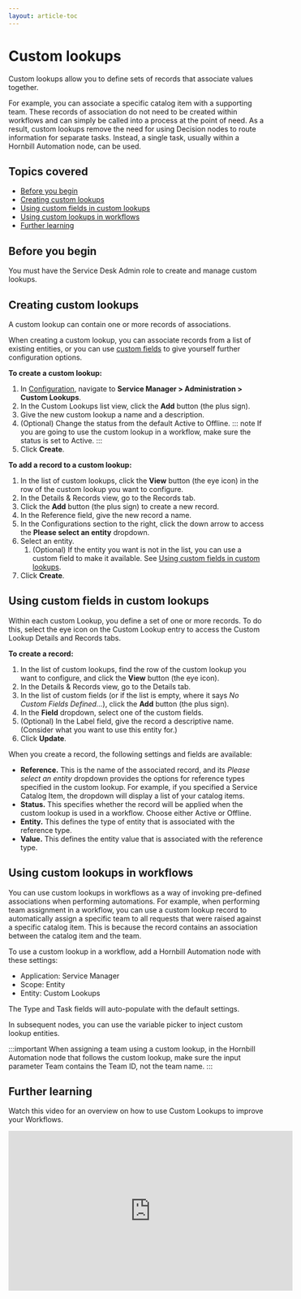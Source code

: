 ```yaml
---
layout: article-toc
---
```

# Custom lookups
Custom lookups allow you to define sets of records that associate values together.  

For example, you can associate a specific catalog item with a supporting team. These records of association do not need to be created within workflows and can simply be called into a process at the point of need. As a result, custom lookups remove the need for using Decision nodes to route information for separate tasks. Instead, a single task, usually within a Hornbill Automation node, can be used.

## Topics covered
* [Before you begin](/servicemanager-config/administration/custom-lookups#before-you-begin)
* [Creating custom lookups](/servicemanager-config/administration/custom-lookups#creating-custom-lookups)
* [Using custom fields in custom lookups](/servicemanager-config/administration/custom-lookups#using-custom-fields-in-custom-lookups)
* [Using custom lookups in workflows](/servicemanager-config/administration/custom-lookups#using-custom-lookups-in-workflows)
* [Further learning](/servicemanager-config/administration/custom-lookups#further-learning)

## Before you begin
You must have the Service Desk Admin role to create and manage custom lookups.

## Creating custom lookups 
A custom lookup can contain one or more records of associations.

When creating a custom lookup, you can associate records from a list of existing entities, or you can use [custom fields](/servicemanager-config/administration/custom-lookups#using-custom-fields-in-custom-lookups) to give yourself further configuration options.

**To create a custom lookup:**
1. In [Configuration](/esp-config/getting-started/using-configuration), navigate to **Service Manager > Administration > Custom Lookups**.
1. In the Custom Lookups list view, click the **Add** button (the plus sign).
1. Give the new custom lookup a name and a description.
1. (Optional) Change the status from the default Active to Offline.
    ::: note
    If you are going to use the custom lookup in a workflow, make sure the status is set to Active.
    :::
1. Click **Create**.

**To add a record to a custom lookup:**
1. In the list of custom lookups, click the **View** button (the eye icon) in the row of the custom lookup you want to configure.
1. In the Details & Records view, go to the Records tab.
1. Click the **Add** button (the plus sign) to create a new record.
1. In the Reference field, give the new record a name.
1. In the Configurations section to the right, click the down arrow to access the **Please select an entity** dropdown.
1. Select an entity.
    1. (Optional) If the entity you want is not in the list, you can use a custom field to make it available. See [Using custom fields in custom lookups](/servicemanager-config/administration/custom-lookups#using-custom-fields-in-custom-lookups).
1. Click **Create**.

## Using custom fields in custom lookups
Within each custom Lookup, you define a set of one or more records. To do this, select the eye icon on the Custom Lookup entry to access the Custom Lookup Details and Records tabs.

**To create a record:**
1. In the list of custom lookups, find the row of the custom lookup you want to configure, and click the **View** button (the eye icon).
1. In the Details & Records view, go to the Details tab.
1. In the list of custom fields (or if the list is empty, where it says *No Custom Fields Defined...*), click the **Add** button (the plus sign).
1. In the **Field** dropdown, select one of the custom fields.
1. (Optional) In the Label field, give the record a descriptive name. (Consider what you want to use this entity for.)
1. Click **Update**.

When you create a record, the following settings and fields are available:
- **Reference.** This is the name of the associated record, and its *Please select an entity* dropdown provides the options for reference types specified in the custom lookup. For example, if you specified a Service Catalog Item, the dropdown will display a list of your catalog items.  
- **Status.** This specifies whether the record will be applied when the custom lookup is used in a workflow. Choose either Active or Offline.
- **Entity.** This defines the type of entity that is associated with the reference type.
- **Value.** This defines the entity value that is associated with the reference type.

## Using custom lookups in workflows
You can use custom lookups in workflows as a way of invoking pre-defined associations when performing automations. For example, when performing team assignment in a workflow, you can use a custom lookup record to automatically assign a specific team to all requests that were raised against a specific catalog item. This is because the record contains an association between the catalog item and the team. 

 To use a custom lookup in a workflow, add a Hornbill Automation node with these settings: 

- Application: Service Manager 
- Scope: Entity 
- Entity: Custom Lookups 

The Type and Task fields will auto-populate with the default settings. 

In subsequent nodes, you can use the variable picker to inject custom lookup entities.

:::important
When assigning a team using a custom lookup, in the Hornbill Automation node that follows the custom lookup, make sure the input parameter Team contains the Team ID, not the team name.
:::



## Further learning 
Watch this video for an overview on how to use Custom Lookups to improve your Workflows.

<iframe width="560" height="315" src="https://www.youtube.com/embed/0H3r9eYI3Mg?si=GRCUjXgd8circRSp" title="YouTube video player" frameborder="0" allow="accelerometer; autoplay; clipboard-write; encrypted-media; gyroscope; picture-in-picture; web-share" referrerpolicy="strict-origin-when-cross-origin" allowfullscreen></iframe>